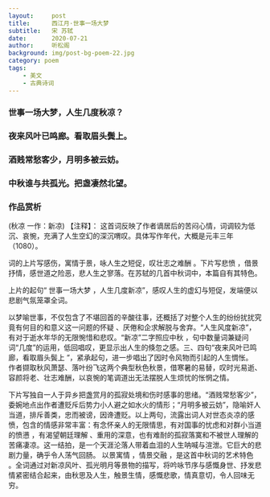 ```yaml
---
layout:     post
title:      西江月·世事一场大梦
subtitle:   宋 苏轼
date:       2020-07-21
author:     听松阁
background: img/post-bg-poem-22.jpg
category: poem
tags:
    - 美文
    - 古典诗词
---
```



### 世事一场大梦，人生几度秋凉？
### 夜来风叶已鸣廊。看取眉头鬓上。
### 酒贱常愁客少，月明多被云妨。
### 中秋谁与共孤光。把盏凄然北望。


### 作品赏析
(秋凉 一作：新凉)
【注释】：
这首词反映了作者谪居后的苦闷心情，词调较为低沉、哀惋，充满了人生空幻的深沉喟叹。具体写作年代，大概是元丰三年（1080）。

词的上片写感伤，寓情于景，咏人生之短促，叹壮志之难酬 。下片写悲愤 ，借景抒情，感世道之险恶，悲人生之寥落。在苏轼的几首中秋词中，本篇自有其特色。

上片的起句“ 世事一场大梦 ，人生几度新凉”，感叹人生的虚幻与短促，发端便以悲剧气氛笼罩全词。

以梦喻世事，不仅包含了不堪回首的辛酸往事，还概括了对整个人生的纷纷扰扰究竟有何目的和意义这一问题的怀疑 、厌倦和企求解脱与舍弃。“人生风度新凉”，有对于逝水年华的无限惋惜和悲叹。“新凉”二字照应中秋 ，句中数量词兼疑问词“几度”的运用，低回唱叹，更显示出人生的倏忽之感。三、四句“夜来风叶已鸣廊，看取眉头鬓上 ”，紧承起句，进一步唱出了因时令风物而引起的人生惆怅。
作者撷取秋风萧瑟、落叶纷飞这两个典型秋色秋景，借寒暑的易替，叹时光易逝、容颜将老、壮志难酬，以哀惋的笔调道出无法摆脱人生烦忧的怅惘之情。

下片写独自一人于异乡把盏赏月的孤寂处境和伤时感事的思绪。“酒贱常愁客少”，委婉地点出作者遭贬斥后势力小人避之如水火的情形；“月明多被云妨”，隐喻奸人当道，排斥善类，忠而被谤，因谗遭贬。以上两句，流露出词人对世态炎凉的感愤，包含的情感非常丰富：有念怀亲人的无限情思，有对国事的忧虑和对群小当道的愤懑 ，有渴望朝廷理解 、重用的深意，也有难耐的孤寂落寞和不被世人理解的苦痛凄凉。这一结拍，是一个天涯沦落人带着血泪的人生呐喊与渲泄。它巨大的悲剧力量，确乎令人荡气回肠。
以景寓情 ，情景交融 ，是这首中秋词的艺术特色 。全词通过对新凉风叶、孤光明月等景物的描写，将吟咏节序与感慨身世、抒发悲情紧密结合起来，由秋思及人生，触景生情，感慨悲歌，情真意切，令人回味无穷。
